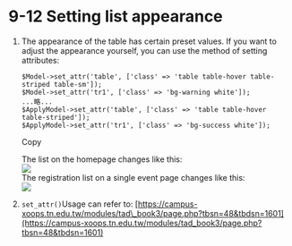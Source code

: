 # 9-12 Setting list appearance

1. The appearance of the table has certain preset values. If you want to adjust the appearance yourself, you can use the method of setting attributes:

   ```text
   $Model->set_attr('table', ['class' => 'table table-hover table-striped table-sm']);
   $Model->set_attr('tr1', ['class' => 'bg-warning white']);
   ...略...
   $ApplyModel->set_attr('table', ['class' => 'table table-hover table-striped']);
   $ApplyModel->set_attr('tr1', ['class' => 'bg-success white']);
   ```

   Copy

   The list on the homepage changes like this:  
   ![](https://campus-xoops.tn.edu.tw/uploads/tad_book3/image/47/%E7%81%AB%E7%8B%90%E6%88%AA%E5%9B%BE_2020-06-02T07-14-43.533Z.png)  
   The registration list on a single event page changes like this:  
   ![](https://campus-xoops.tn.edu.tw/uploads/tad_book3/image/47/%E7%81%AB%E7%8B%90%E6%88%AA%E5%9B%BE_2020-06-02T07-15-30.567Z.png)

2. `set_attr()`Usage can refer to: [https://campus-xoops.tn.edu.tw/modules/tad\_book3/page.php?tbsn=48&tbdsn=1601](https://campus-xoops.tn.edu.tw/modules/tad_book3/page.php?tbsn=48&tbdsn=1601)

